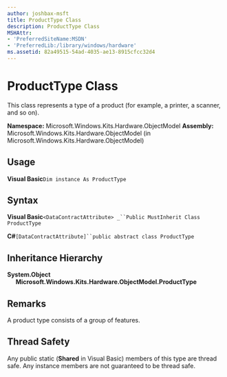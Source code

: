 ```yaml
---
author: joshbax-msft
title: ProductType Class
description: ProductType Class
MSHAttr:
- 'PreferredSiteName:MSDN'
- 'PreferredLib:/library/windows/hardware'
ms.assetid: 82a49515-54ad-4035-ae13-8915cfcc32d4
---
```


# ProductType Class


This class represents a type of a product (for example, a printer, a scanner, and so on).

**Namespace:** Microsoft.Windows.Kits.Hardware.ObjectModel **Assembly:** Microsoft.Windows.Kits.Hardware.ObjectModel (in Microsoft.Windows.Kits.Hardware.ObjectModel)

## Usage


**Visual Basic**`Dim instance As ProductType`

## Syntax


**Visual Basic**`<DataContractAttribute> _``Public MustInherit Class ProductType`

**C#**`[DataContractAttribute]``public abstract class ProductType`

## Inheritance Hierarchy


**System.Object**      **Microsoft.Windows.Kits.Hardware.ObjectModel.ProductType**

## Remarks


A product type consists of a group of features.

## Thread Safety


Any public static (**Shared** in Visual Basic) members of this type are thread safe. Any instance members are not guaranteed to be thread safe.

 

 






